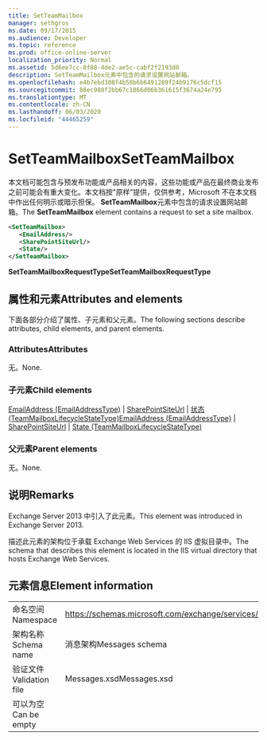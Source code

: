 ```yaml
---
title: SetTeamMailbox
manager: sethgros
ms.date: 09/17/2015
ms.audience: Developer
ms.topic: reference
ms.prod: office-online-server
localization_priority: Normal
ms.assetid: 5d6ee7cc-8f88-4de2-ae5c-cabf2f2193d0
description: SetTeamMailbox元素中包含的请求设置网站邮箱。
ms.openlocfilehash: e4b7ebd308f4b58b6b6491289f24b9176c5dcf15
ms.sourcegitcommit: 88ec988f2bb67c1866d06b361615f3674a24e795
ms.translationtype: MT
ms.contentlocale: zh-CN
ms.lasthandoff: 06/03/2020
ms.locfileid: "44465259"
---
```

# <a name="setteammailbox"></a><span data-ttu-id="b9ef8-103">SetTeamMailbox</span><span class="sxs-lookup"><span data-stu-id="b9ef8-103">SetTeamMailbox</span></span>

<span data-ttu-id="b9ef8-104">本文档可能包含与预发布功能或产品相关的内容，这些功能或产品在最终商业发布之前可能会有重大变化。本文档按"原样"提供，仅供参考，Microsoft 不在本文档中作出任何明示或暗示担保。 **SetTeamMailbox**元素中包含的请求设置网站邮箱。</span><span class="sxs-lookup"><span data-stu-id="b9ef8-104">The **SetTeamMailbox** element contains a request to set a site mailbox.</span></span> 
  
```XML
<SetTeamMailbox>
   <EmailAddress/>
   <SharePointSiteUrl/>
   <State/>
</SetTeamMailbox>
```

 <span data-ttu-id="b9ef8-105">**SetTeamMailboxRequestType**</span><span class="sxs-lookup"><span data-stu-id="b9ef8-105">**SetTeamMailboxRequestType**</span></span>
## <a name="attributes-and-elements"></a><span data-ttu-id="b9ef8-106">属性和元素</span><span class="sxs-lookup"><span data-stu-id="b9ef8-106">Attributes and elements</span></span>

<span data-ttu-id="b9ef8-107">下面各部分介绍了属性、子元素和父元素。</span><span class="sxs-lookup"><span data-stu-id="b9ef8-107">The following sections describe attributes, child elements, and parent elements.</span></span>
  
### <a name="attributes"></a><span data-ttu-id="b9ef8-108">Attributes</span><span class="sxs-lookup"><span data-stu-id="b9ef8-108">Attributes</span></span>

<span data-ttu-id="b9ef8-109">无。</span><span class="sxs-lookup"><span data-stu-id="b9ef8-109">None.</span></span>
  
### <a name="child-elements"></a><span data-ttu-id="b9ef8-110">子元素</span><span class="sxs-lookup"><span data-stu-id="b9ef8-110">Child elements</span></span>

<span data-ttu-id="b9ef8-111">[EmailAddress (EmailAddressType)](emailaddress-emailaddresstype.md) | [SharePointSiteUrl](sharepointsiteurl.md) | [状态 (TeamMailboxLifecycleStateType)](state-teammailboxlifecyclestatetype.md)</span><span class="sxs-lookup"><span data-stu-id="b9ef8-111">[EmailAddress (EmailAddressType)](emailaddress-emailaddresstype.md) | [SharePointSiteUrl](sharepointsiteurl.md) | [State (TeamMailboxLifecycleStateType)](state-teammailboxlifecyclestatetype.md)</span></span>
  
### <a name="parent-elements"></a><span data-ttu-id="b9ef8-112">父元素</span><span class="sxs-lookup"><span data-stu-id="b9ef8-112">Parent elements</span></span>

<span data-ttu-id="b9ef8-113">无。</span><span class="sxs-lookup"><span data-stu-id="b9ef8-113">None.</span></span>
  
## <a name="remarks"></a><span data-ttu-id="b9ef8-114">说明</span><span class="sxs-lookup"><span data-stu-id="b9ef8-114">Remarks</span></span>

<span data-ttu-id="b9ef8-115">Exchange Server 2013 中引入了此元素。</span><span class="sxs-lookup"><span data-stu-id="b9ef8-115">This element was introduced in Exchange Server 2013.</span></span>
  
<span data-ttu-id="b9ef8-116">描述此元素的架构位于承载 Exchange Web Services 的 IIS 虚拟目录中。</span><span class="sxs-lookup"><span data-stu-id="b9ef8-116">The schema that describes this element is located in the IIS virtual directory that hosts Exchange Web Services.</span></span>
  
## <a name="element-information"></a><span data-ttu-id="b9ef8-117">元素信息</span><span class="sxs-lookup"><span data-stu-id="b9ef8-117">Element information</span></span>

|||
|:-----|:-----|
|<span data-ttu-id="b9ef8-118">命名空间</span><span class="sxs-lookup"><span data-stu-id="b9ef8-118">Namespace</span></span>  <br/> |https://schemas.microsoft.com/exchange/services/2006/messages  <br/> |
|<span data-ttu-id="b9ef8-119">架构名称</span><span class="sxs-lookup"><span data-stu-id="b9ef8-119">Schema name</span></span>  <br/> |<span data-ttu-id="b9ef8-120">消息架构</span><span class="sxs-lookup"><span data-stu-id="b9ef8-120">Messages schema</span></span>  <br/> |
|<span data-ttu-id="b9ef8-121">验证文件</span><span class="sxs-lookup"><span data-stu-id="b9ef8-121">Validation file</span></span>  <br/> |<span data-ttu-id="b9ef8-122">Messages.xsd</span><span class="sxs-lookup"><span data-stu-id="b9ef8-122">Messages.xsd</span></span>  <br/> |
|<span data-ttu-id="b9ef8-123">可以为空</span><span class="sxs-lookup"><span data-stu-id="b9ef8-123">Can be empty</span></span>  <br/> ||
   

